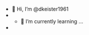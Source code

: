 - 👋 Hi, I’m @dkeister1961
- - 🌱 I’m currently learning ...
- 

<!---
dkeister1961/dkeister1961 is a ✨ special ✨ repository because its `README.md` (this file) appears on your GitHub profile.
You can click the Preview link to take a look at your changes.
--->
